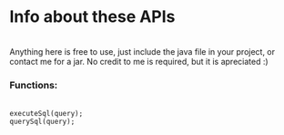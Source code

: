 <h1>Info about these APIs</h1>
<br>
Anything here is free to use, just include the java file in your project, or contact me for a jar. No credit to me is required, but it is apreciated :)
<br>
<h3>Functions:</h3><br>
<code>executeSql(query);</code><br><code>querySql(query);</code>
